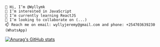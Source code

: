 
    👋 Hi, I’m @Wyllymk
    👀 I’m interested in JavaScript
    🌱 I’m currently learning ReactJS
    💞️ I’m looking to collaborate on (...)
    📫 Reach me on email: wyllyjeremy@gmail.com and phone: +254703639230 (WhatsApp)
[![Anurag's GitHub stats](https://github-readme-stats.vercel.app/api?username=wyllymk)](https://github.com/anuraghazra/github-readme-stats)
